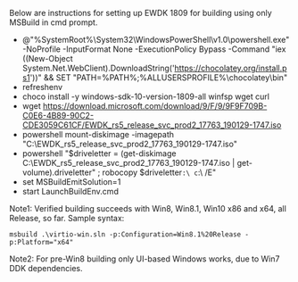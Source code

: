 Below are instructions for setting up EWDK 1809 for building using only MSBuild in cmd prompt.

- @"%SystemRoot%\System32\WindowsPowerShell\v1.0\powershell.exe" -NoProfile -InputFormat None -ExecutionPolicy Bypass -Command "iex ((New-Object System.Net.WebClient).DownloadString('https://chocolatey.org/install.ps1'))" && SET "PATH=%PATH%;%ALLUSERSPROFILE%\chocolatey\bin"
- refreshenv
- choco install -y windows-sdk-10-version-1809-all winfsp wget curl
- wget https://download.microsoft.com/download/9/F/9/9F9F709B-C0E6-4B89-90C2-CDE3059C61CF/EWDK_rs5_release_svc_prod2_17763_190129-1747.iso
- powershell mount-diskimage -imagepath "C:\EWDK_rs5_release_svc_prod2_17763_190129-1747.iso"
- powershell "$driveletter = (get-diskimage C:\EWDK_rs5_release_svc_prod2_17763_190129-1747.iso | get-volume).driveletter" ; robocopy $driveletter`:\ c`:\ /E"
- set MSBuildEmitSolution=1
- start LaunchBuildEnv.cmd

Note1: Verified building succeeds with Win8, Win8.1, Win10 x86 and x64, all Release, so far. Sample syntax:

`msbuild .\virtio-win.sln -p:Configuration=Win8.1%20Release -p:Platform="x64"`

Note2: For pre-Win8 building only UI-based Windows works, due to Win7 DDK dependencies.